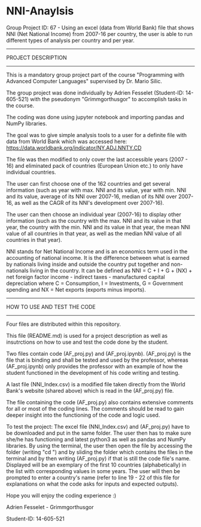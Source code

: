 # NNI-Anaylsis

Group Project ID: 67 - Using an excel (data from World Bank) file that shows NNI (Net National Income) from 2007-16 per country, the user is able to run different types of analysis per country and per year.

--------------------

PROJECT DESCRIPTION

--------------------

This is a mandatory group project part of the course "Programming with Advanced Computer Languages" supervised by Dr. Mario Silic. 

The group project was done individually by Adrien Fesselet (Student-ID: 14-605-521) with the pseudonym "Grimmgorthusgor" to accomplish tasks in the course.

The coding was done using jupyter notebook and importing pandas and NumPy libraries. 

The goal was to give simple analysis tools to a user for a definite file with data from World Bank which was accessed here: https://data.worldbank.org/indicator/NY.ADJ.NNTY.CD

The file was then modified to only cover the last accessible years (2007 - 16) and eliminated pack of countries (European Union etc.) to only have individual countries.

The user can first choose one of the 162 countries and get several information (such as year with max. NNI and its value, year with min. NNI and its value, average of its NNI over 2007-16, median of its NNI over 2007-16, as well as the CAGR of its NNI's development over 2007-16).

The user can then choose an individual year (2007-16) to display other information (such as the country with the max. NNI and its value in that year, the country with the min. NNI and its value in that year, the mean NNI value of all countries in that year, as well as the median NNI value of all countries in that year).

NNI stands for Net National Income and is an economics term used in the accounting of national income. It is the difference between what is earned by nationals living inside and outside the country put together and non-nationals living in the country. It can be defined as NNI = C + I + G + (NX) + net foreign factor income - indirect taxes - manufactured capital depreciation where C = Consumption, I = Investments, G = Government spending and NX = Net exports (exports minus imports).

--------------------

HOW TO USE AND TEST THE CODE

--------------------

Four files are distributed within this repository. 

This file (README.md) is used for a project description as well as insutrctions on how to use and test the code done by the student.

Two files contain code (AF_proj.py) and (AF_proj.ipynb). (AF_proj.py) is the file that is binding and shall be tested and used by the professor, whereas (AF_proj.ipynb) only provides the professor with an example of how the student functioned in the development of his code writing and testing.

A last file (NNI_Index.csv) is a modified file taken directly from the World Bank's website (shared above) which is read in the (AF_proj.py) file.

The file containing the code (AF_proj.py) also contains extensive comments for all or most of the coding lines. The comments should be read to gain deeper insight into the functioning of the code and logic used.

To test the project: The excel file (NNI_Index.csv) and (AF_proj.py) have to be downloaded and put in the same folder. The user then has to make sure she/he has functioning and latest python3 as well as pandas and NumPy libraries. By using the terminal, the user then open the file by accessing the folder (writing "cd ") and by sliding the folder which contains the files in the terminal and by then writing (AF_proj.py) if that is still the code file's name. Displayed will be an exemplary of the first 10 countries (alphabetically) in the list with corresponding values in some years. The user will then be prompted to enter a country's name (refer to line 19 - 22 of this file for explanations on what the code asks for inputs and expected outputs).



Hope you will enjoy the coding experience :)

Adrien Fesselet - Grimmgorthusgor

Student-ID: 14-605-521
